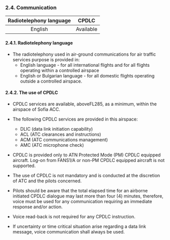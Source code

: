 ### 	2.4. Communication

| Radiotelephony language |   CPDLC   |
| :---------------------: | :-------: |
|         English         | Available |

#### 2.4.1. Radiotelephony language

- The radiotelephony used in air-ground communications for air traffic services purpose is provided in: 
  - English language - for all international flights and for all flights operating within a controlled airspace
  - English or Bulgarian language - for all domestic flights operating outside a controlled airspace.

#### 2.4.2. The use of CPDLC

- CPDLC services are available, aboveFL285, as a minimum, within the airspace of Sofia ACC.
- The following CPDLC services are provided in this airspace:
  - DLIC (data link initiation capability)
  - ACL (ATC clearances and instructions)
  - ACM (ATC communications management)
  - AMC (ATC microphone check)
- CPDLC is provided only to ATN Protected Mode (PM) CPDLC equipped aircraft. Log-on from FANS1/A  or  non-PM CPDLC equipped aircraft is not supported.

- The use of CPDLC is not mandatory and is conducted at the discretion of ATC and the pilots concerned.
- Pilots should be aware that the total elapsed time for an airborne initiated CPDLC dialogue may last more  than four (4)  minutes, therefore, voice must be used for any communication requiring  an immediate response and/or action.
- Voice read-back is not required for any CPDLC instruction.
-  If  uncertainty or time critical situation arise regarding a data link message, voice communication shall always be used.